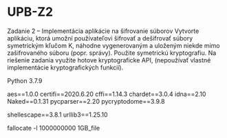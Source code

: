 # UPB-Z2
Zadanie 2 – Implementácia aplikácie na šifrovanie súborov
Vytvorte aplikáciu, ktorá umožní používateľovi šifrovať a dešifrovať súbory symetrickým kľučom K,
náhodne vygenerovaným a uloženým niekde mimo zašifrovaného súboru (popr. správy). Použite symetrickú kryptografiu.
Na riešenie zadania využite hotove kryptograficke API, (nepoužívať vlastné  implementácie kryptografických funkcií).

Python 3.7.9

aes==1.0.0
certifi==2020.6.20
cffi==1.14.3
chardet==3.0.4
idna==2.10
Naked==0.1.31
pycparser==2.20
pycryptodome==3.9.8

shellescape==3.8.1
urllib3==1.25.10


fallocate -l 1000000000 1GB_file       
